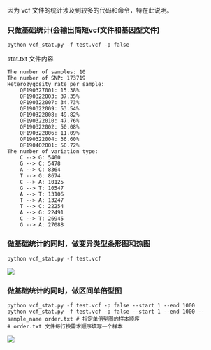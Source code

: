 因为 vcf 文件的统计涉及到较多的代码和命令，特在此说明。
### 只做基础统计(会输出简短vcf文件和基因型文件)
```
python vcf_stat.py -f test.vcf -p false
```
stat.txt 文件内容
```
The number of samples: 10
The number of SNP: 173719
Heterozygosity rate per sample:
    QF190327001: 15.38%
    QF190322003: 37.35%
    QF190322007: 34.73%
    QF190322009: 53.54%
    QF190322008: 49.82%
    QF190322010: 47.76%
    QF190322002: 50.08%
    QF190322006: 11.09%
    QF190322004: 36.60%
    QF190402001: 50.72%
The number of variation type:
    C --> G: 5400
    G --> C: 5478
    A --> C: 8364
    T --> G: 8674
    C --> A: 10125
    G --> T: 10547
    A --> T: 13106
    T --> A: 13247
    T --> C: 22254
    A --> G: 22491
    C --> T: 26945
    G --> A: 27088
```
### 做基础统计的同时，做变异类型条形图和热图
```
python vcf_stat.py -f test.vcf
```
![](https://i.loli.net/2021/01/21/hEBSzkOqmTUAJQ7.jpg)

### 做基础统计的同时，做区间单倍型图
```
python vcf_stat.py -f test.vcf -p false --start 1 --end 1000
python vcf_stat.py -f test.vcf -p false --start 1 --end 1000 --sample_name order.txt # 指定单倍型图的样本顺序
# order.txt 文件每行按需求顺序填写一个样本
```
![](https://i.loli.net/2021/01/21/1QGAFJickO7zHxV.jpg)
